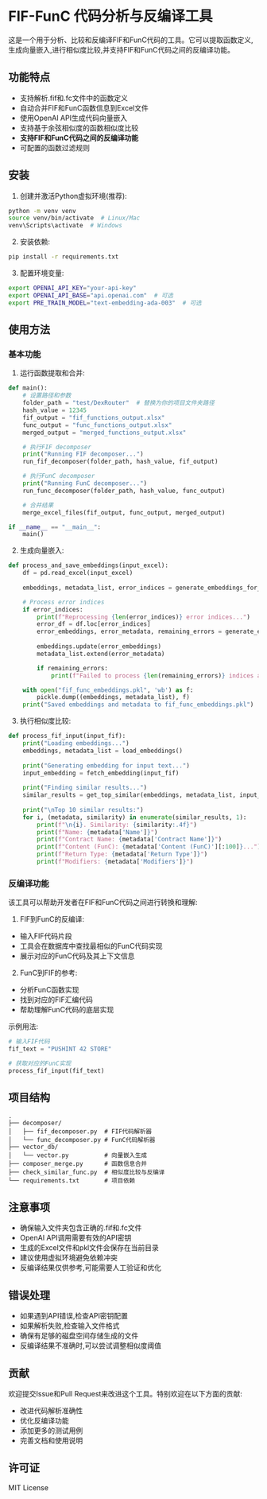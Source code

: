 # FIF-FunC 代码分析与反编译工具

这是一个用于分析、比较和反编译FIF和FunC代码的工具。它可以提取函数定义,生成向量嵌入,进行相似度比较,并支持FIF和FunC代码之间的反编译功能。

## 功能特点

- 支持解析.fif和.fc文件中的函数定义
- 自动合并FIF和FunC函数信息到Excel文件
- 使用OpenAI API生成代码向量嵌入
- 支持基于余弦相似度的函数相似度比较
- **支持FIF和FunC代码之间的反编译功能**
- 可配置的函数过滤规则

## 安装

1. 创建并激活Python虚拟环境(推荐):
```bash
python -m venv venv
source venv/bin/activate  # Linux/Mac
venv\Scripts\activate  # Windows
```

2. 安装依赖:
```bash
pip install -r requirements.txt
```

3. 配置环境变量:
```bash
export OPENAI_API_KEY="your-api-key"
export OPENAI_API_BASE="api.openai.com"  # 可选
export PRE_TRAIN_MODEL="text-embedding-ada-003"  # 可选
```

## 使用方法

### 基本功能

1. 运行函数提取和合并:

```102:122:composer_merge.py
def main():
    # 设置路径和参数
    folder_path = "test/DexRouter"  # 替换为你的项目文件夹路径
    hash_value = 12345
    fif_output = "fif_functions_output.xlsx"
    func_output = "func_functions_output.xlsx"
    merged_output = "merged_functions_output.xlsx"

    # 执行FIF decomposer
    print("Running FIF decomposer...")
    run_fif_decomposer(folder_path, hash_value, fif_output)

    # 执行FunC decomposer
    print("Running FunC decomposer...")
    run_func_decomposer(folder_path, hash_value, func_output)

    # 合并结果
    merge_excel_files(fif_output, func_output, merged_output)

if __name__ == "__main__":
    main()
```


2. 生成向量嵌入:

```69:89:vector_db/vector.py
def process_and_save_embeddings(input_excel):
    df = pd.read_excel(input_excel)
    
    embeddings, metadata_list, error_indices = generate_embeddings_for_column(df)

    # Process error indices
    if error_indices:
        print(f"Reprocessing {len(error_indices)} error indices...")
        error_df = df.loc[error_indices]
        error_embeddings, error_metadata, remaining_errors = generate_embeddings_for_column(error_df)
        
        embeddings.update(error_embeddings)
        metadata_list.extend(error_metadata)

        if remaining_errors:
            print(f"Failed to process {len(remaining_errors)} indices after retry.")

    with open("fif_func_embeddings.pkl", 'wb') as f:
        pickle.dump((embeddings, metadata_list), f)
    print("Saved embeddings and metadata to fif_func_embeddings.pkl")

```


3. 执行相似度比较:

```37:55:check_similar_func.py
def process_fif_input(input_fif):
    print("Loading embeddings...")
    embeddings, metadata_list = load_embeddings()
    
    print("Generating embedding for input text...")
    input_embedding = fetch_embedding(input_fif)
    
    print("Finding similar results...")
    similar_results = get_top_similar(embeddings, metadata_list, input_embedding)
    
    print("\nTop 10 similar results:")
    for i, (metadata, similarity) in enumerate(similar_results, 1):
        print(f"\n{i}. Similarity: {similarity:.4f}")
        print(f"Name: {metadata['Name']}")
        print(f"Contract Name: {metadata['Contract Name']}")
        print(f"Content (FunC): {metadata['Content (FunC)'][:100]}...")  # Showing first 100 chars
        print(f"Return Type: {metadata['Return Type']}")
        print(f"Modifiers: {metadata['Modifiers']}")

```


### 反编译功能

该工具可以帮助开发者在FIF和FunC代码之间进行转换和理解:

1. FIF到FunC的反编译:
- 输入FIF代码片段
- 工具会在数据库中查找最相似的FunC代码实现
- 展示对应的FunC代码及其上下文信息

2. FunC到FIF的参考:
- 分析FunC函数实现
- 找到对应的FIF汇编代码
- 帮助理解FunC代码的底层实现

示例用法:
```python
# 输入FIF代码
fif_text = "PUSHINT 42 STORE"

# 获取对应的FunC实现
process_fif_input(fif_text)
```

## 项目结构

```
.
├── decomposer/
│   ├── fif_decomposer.py  # FIF代码解析器
│   └── func_decomposer.py # FunC代码解析器
├── vector_db/
│   └── vector.py          # 向量嵌入生成
├── composer_merge.py      # 函数信息合并
├── check_similar_func.py  # 相似度比较与反编译
└── requirements.txt       # 项目依赖
```

## 注意事项

- 确保输入文件夹包含正确的.fif和.fc文件
- OpenAI API调用需要有效的API密钥
- 生成的Excel文件和pkl文件会保存在当前目录
- 建议使用虚拟环境避免依赖冲突
- 反编译结果仅供参考,可能需要人工验证和优化

## 错误处理

- 如果遇到API错误,检查API密钥配置
- 如果解析失败,检查输入文件格式
- 确保有足够的磁盘空间存储生成的文件
- 反编译结果不准确时,可以尝试调整相似度阈值

## 贡献

欢迎提交Issue和Pull Request来改进这个工具。特别欢迎在以下方面的贡献:

- 改进代码解析准确性
- 优化反编译功能
- 添加更多的测试用例
- 完善文档和使用说明

## 许可证

MIT License
